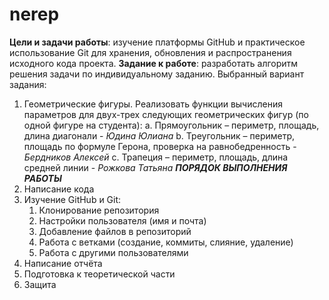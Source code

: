 # nerep
**Цели и задачи работы**: изучение платформы GitHub и практическое использование Git для хранения, обновления и распространения исходного кода проекта.
**Задание к работе**: разработать алгоритм решения задачи по индивидуальному заданию.
Выбранный вариант задания:
1.	Геометрические фигуры. Реализовать функции вычисления параметров для двух-трех следующих геометрических фигур (по одной фигуре на студента):
a.	Прямоугольник – периметр, площадь, длина диагонали - _Юдина Юлиана_
b.	Треугольник – периметр, площадь по формуле Герона, проверка на равнобедренность - _Бердников Алексей_
c.	Трапеция – периметр, площадь, длина средней линии - _Рожкова Татьяна_
***ПОРЯДОК ВЫПОЛНЕНИЯ РАБОТЫ***
1. Написание кода
2. Изучение GitHub и Git:
   1. Клонирование репозитория
   2. Настройки пользователя (имя и почта)
   3. Добавление файлов в репозиторий
   4. Работа с ветками (создание, коммиты, слияние, удаление)
   5. Работа с другими пользователями
3. Написание отчёта
4. Подготовка к теоретической части
5. Защита
